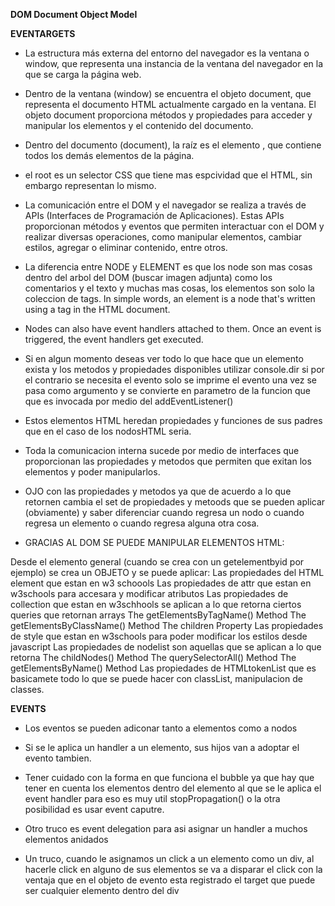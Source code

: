 **DOM Document Object Model**

**EVENTARGETS**

- La estructura más externa del entorno del navegador es la ventana o window, que representa una instancia de la ventana del navegador en la que se carga la página web.

- Dentro de la ventana (window) se encuentra el objeto document, que representa el documento HTML actualmente cargado en la ventana. El objeto document proporciona métodos y propiedades para acceder y manipular los elementos y el contenido del documento.

- Dentro del documento (document), la raíz es el elemento <html>, que contiene todos los demás elementos de la página.

- el root es un selector CSS que tiene mas espcividad que el HTML, sin embargo representan lo mismo.

- La comunicación entre el DOM y el navegador se realiza a través de APIs (Interfaces de Programación de Aplicaciones). Estas APIs proporcionan métodos y eventos que permiten interactuar con el DOM y realizar diversas operaciones, como manipular elementos, cambiar estilos, agregar o eliminar contenido, entre otros.

- La diferencia entre NODE y ELEMENT es que los node son mas cosas dentro del arbol del DOM (buscar imagen adjunta) como los comentarios y el texto y muchas mas cosas, los elementos son solo la coleccion de tags. In simple words, an element is a node that's written using a tag in the HTML document.

- Nodes can also have event handlers attached to them. Once an event is triggered, the event handlers get executed.

- Si en algun momento deseas ver todo lo que hace que un elemento exista y los metodos y propiedades disponibles utilizar console.dir si por el contrario se necesita el evento solo se imprime el evento una vez se pasa como argumento y se convierte en parametro de la funcion que que es invocada por medio del addEventListener()

- Estos elementos HTML heredan propiedades y funciones de sus padres que en el caso de los nodosHTML seria.

- Toda la comunicacion interna sucede por medio de interfaces que proporcionan las propiedades y metodos que permiten que exitan los elementos y poder manipularlos.

- OJO con las propiedades y metodos ya que de acuerdo a lo que retornen cambia el set de propiedades y metoods que se pueden aplicar (obviamente) y saber diferenciar cuando regresa un nodo o cuando regresa un elemento o cuando regresa alguna otra cosa.

- GRACIAS AL DOM SE PUEDE MANIPULAR ELEMENTOS HTML:

Desde el elemento general (cuando se crea con un getelementbyid por ejemplo) se crea un OBJETO y se puede aplicar:
Las propiedades del HTML element que estan en w3 schoools
Las propiedades de attr que estan en w3schools para accesara y modificar atributos
Las propiedades de collection que estan en w3schhools se aplican a lo que retorna ciertos queries que retornan arrays
    The getElementsByTagName() Method
    The getElementsByClassName() Method
    The children Property
Las propiedades de style que estan en w3schools para poder modificar los estilos desde javascript
Las propiedades de nodelist son aquellas que se aplican a lo que retorna
    The childNodes() Method
    The querySelectorAll() Method
    The getElementsByName() Method
Las propiedades de HTMLtokenList que es basicamete todo lo que se puede hacer con classList, manipulacion de classes.


**EVENTS**

- Los eventos se pueden adiconar tanto a elementos como a nodos

- Si se le aplica un handler a un elemento, sus hijos van a adoptar el evento tambien.

- Tener cuidado con la forma en que funciona el bubble ya que hay que tener en cuenta los elementos dentro del elemento al que se le aplica el event handler para eso es muy util stopPropagation() o la otra posibilidad es usar event caputre.

- Otro truco es event delegation para asi asignar un handler a muchos elementos anidados

- Un truco, cuando le asignamos un click a un elemento como un div, al hacerle click en alguno de sus elementos se va a disparar el click con la ventaja que en el objeto de evento esta registrado el target que puede ser cualquier elemento dentro del div